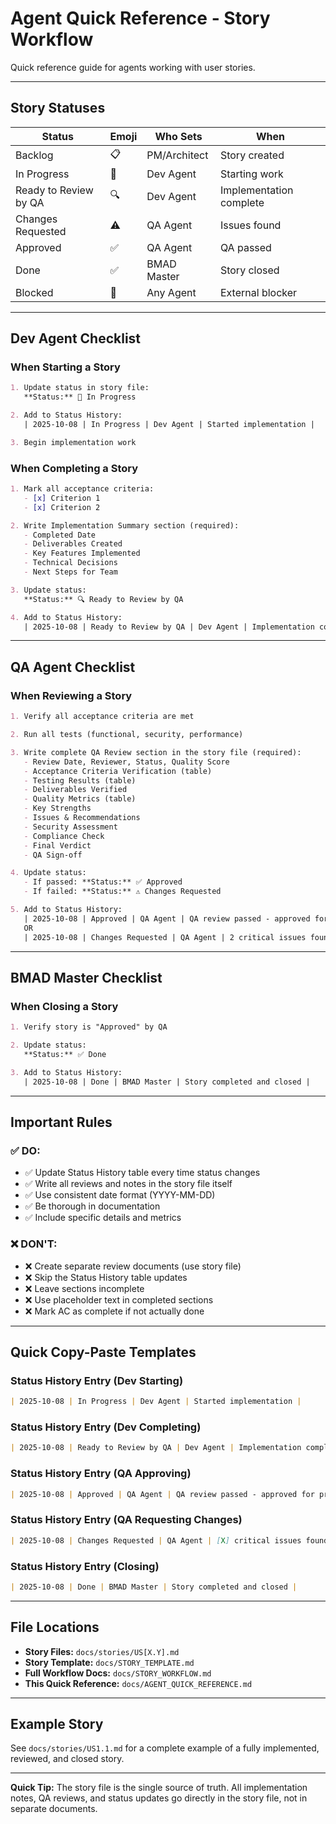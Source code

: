 # Agent Quick Reference - Story Workflow

Quick reference guide for agents working with user stories.

---

## Story Statuses

| Status | Emoji | Who Sets | When |
|--------|-------|----------|------|
| Backlog | 📋 | PM/Architect | Story created |
| In Progress | 🚧 | Dev Agent | Starting work |
| Ready to Review by QA | 🔍 | Dev Agent | Implementation complete |
| Changes Requested | ⚠️ | QA Agent | Issues found |
| Approved | ✅ | QA Agent | QA passed |
| Done | ✅ | BMAD Master | Story closed |
| Blocked | 🚫 | Any Agent | External blocker |

---

## Dev Agent Checklist

### When Starting a Story

```markdown
1. Update status in story file:
   **Status:** 🚧 In Progress

2. Add to Status History:
   | 2025-10-08 | In Progress | Dev Agent | Started implementation |

3. Begin implementation work
```

### When Completing a Story

```markdown
1. Mark all acceptance criteria:
   - [x] Criterion 1
   - [x] Criterion 2

2. Write Implementation Summary section (required):
   - Completed Date
   - Deliverables Created
   - Key Features Implemented
   - Technical Decisions
   - Next Steps for Team

3. Update status:
   **Status:** 🔍 Ready to Review by QA

4. Add to Status History:
   | 2025-10-08 | Ready to Review by QA | Dev Agent | Implementation complete - all AC met |
```

---

## QA Agent Checklist

### When Reviewing a Story

```markdown
1. Verify all acceptance criteria are met

2. Run all tests (functional, security, performance)

3. Write complete QA Review section in the story file (required):
   - Review Date, Reviewer, Status, Quality Score
   - Acceptance Criteria Verification (table)
   - Testing Results (table)
   - Deliverables Verified
   - Quality Metrics (table)
   - Key Strengths
   - Issues & Recommendations
   - Security Assessment
   - Compliance Check
   - Final Verdict
   - QA Sign-off

4. Update status:
   - If passed: **Status:** ✅ Approved
   - If failed: **Status:** ⚠️ Changes Requested

5. Add to Status History:
   | 2025-10-08 | Approved | QA Agent | QA review passed - approved for production |
   OR
   | 2025-10-08 | Changes Requested | QA Agent | 2 critical issues found - see QA Review |
```

---

## BMAD Master Checklist

### When Closing a Story

```markdown
1. Verify story is "Approved" by QA

2. Update status:
   **Status:** ✅ Done

3. Add to Status History:
   | 2025-10-08 | Done | BMAD Master | Story completed and closed |
```

---

## Important Rules

### ✅ DO:

- ✅ Update Status History table every time status changes
- ✅ Write all reviews and notes in the story file itself
- ✅ Use consistent date format (YYYY-MM-DD)
- ✅ Be thorough in documentation
- ✅ Include specific details and metrics

### ❌ DON'T:

- ❌ Create separate review documents (use story file)
- ❌ Skip the Status History table updates
- ❌ Leave sections incomplete
- ❌ Use placeholder text in completed sections
- ❌ Mark AC as complete if not actually done

---

## Quick Copy-Paste Templates

### Status History Entry (Dev Starting)
```markdown
| 2025-10-08 | In Progress | Dev Agent | Started implementation |
```

### Status History Entry (Dev Completing)
```markdown
| 2025-10-08 | Ready to Review by QA | Dev Agent | Implementation complete - all AC met |
```

### Status History Entry (QA Approving)
```markdown
| 2025-10-08 | Approved | QA Agent | QA review passed - approved for production |
```

### Status History Entry (QA Requesting Changes)
```markdown
| 2025-10-08 | Changes Requested | QA Agent | [X] critical issues found - see QA Review section |
```

### Status History Entry (Closing)
```markdown
| 2025-10-08 | Done | BMAD Master | Story completed and closed |
```

---

## File Locations

- **Story Files:** `docs/stories/US[X.Y].md`
- **Story Template:** `docs/STORY_TEMPLATE.md`
- **Full Workflow Docs:** `docs/STORY_WORKFLOW.md`
- **This Quick Reference:** `docs/AGENT_QUICK_REFERENCE.md`

---

## Example Story

See `docs/stories/US1.1.md` for a complete example of a fully implemented, reviewed, and closed story.

---

**Quick Tip:** The story file is the single source of truth. All implementation notes, QA reviews, and status updates go directly in the story file, not in separate documents.

